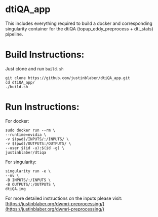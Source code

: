 # dtiQA_app
This includes everything required to build a docker and corresponding singularity container for the dtiQA (topup_eddy_preprocess + dti_stats) pipeline. 

# Build Instructions:
Just clone and run `build.sh`
```
git clone https://github.com/justinblaber/dtiQA_app.git
cd dtiQA_app/
./build.sh
```

# Run Instructions:
For docker:
```
sudo docker run --rm \
--runtime=nvidia \
-v $(pwd)/INPUTS/:/INPUTS/ \
-v $(pwd)/OUTPUTS:/OUTPUTS/ \
--user $(id -u):$(id -g) \
justinblaber/dtiqa
```
For singularity:
```
singularity run -e \
--nv \
-B INPUTS/:/INPUTS \
-B OUTPUTS/:/OUTPUTS \
dtiQA.img
```
For more detailed instructions on the inputs please visit: [https://justinblaber.org/dwmri-preprocessing/](https://justinblaber.org/dwmri-preprocessing/)
